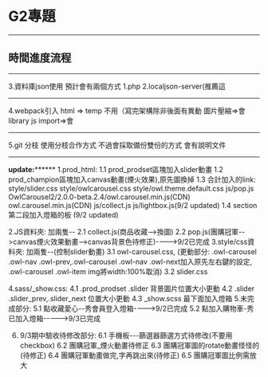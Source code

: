 # G2專題
---

## 時間進度流程


---

3.資料庫json使用
預計會有兩個方式
1.php
2.localjson-server(推薦這

---

4.webpack引入
html => temp 不用（寫完架構除非後面有異動
圖片壓縮=>會
library js import=>會

---

5.git 分枝
使用分枝合作方式
不過會採取備份雙份的方式
會有說明文件

---



******update:************
1.prod_html:
  1.1 prod_prodset區塊加入slider動畫
  1.2 prod_champion區塊加入canvas動畫(煙火效果),原先圖換掉
  1.3 合計加入的link:
      style/slider.css
      style/owlcarousel.css
      style/owl.theme.default.css
      js/pop.js
      OwlCarousel2/2.0.0-beta.2.4/owl.carousel.min.js(CDN)
      owl.carousel.min.js(CDN)
      js/collect.js
      js/lightbox.js(9/2 updated)
  1.4 section第二段加入燈箱的板 (9/2 updated)
      
2.JS資料夾:
  加兩隻--
  2.1 collect.js(商品收藏-->換圖)
  2.2 pop.js(團購冠軍-->canvas煙火效果動畫-->canvas背景色待修正)---->9/2已完成
3.style/css資料夾:
  加兩隻--(控制slider動畫)
   3.1 owl-carousel.css,
      (更動部分:
       .owl-carousel .owl-nav .owl-prev,.owl-carousel .owl-nav .owl-next加入原先左右鍵的設定,
       .owl-carousel .owl-item img將width:100%取消)
   3.2 slider.css
   
4.sass/_show.css:
   4.1 .prod_prodset .slider 背景圖片位置大小更動
   4.2 .slider .slider_prev,.slider_next 位置大小更動 
   4.3 _show.scss 最下面加入燈箱
5.未完成部分:
    5.1 點收藏愛心--秀會員登入燈箱---->9/2已完成
    5.2 點加入購物車-秀已加入燈箱----->9/3已完成
    
6. 9/3期中驗收待修改部分:
    6.1 手機板---篩選器篩選方式待修改(不要用checkbox)
    6.2 團購冠軍_煙火動畫待修正
    6.3 團購冠軍圖的rotate動畫怪怪的(待修正)
    6.4 團購冠軍動畫做完,字再跳出來(待修正)
    6.5 團購冠軍圖比例需放大
   
    
    
    
    
    

